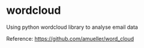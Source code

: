 # wordcloud
Using python wordcloud library to analyse email data

Reference: https://github.com/amueller/word_cloud
